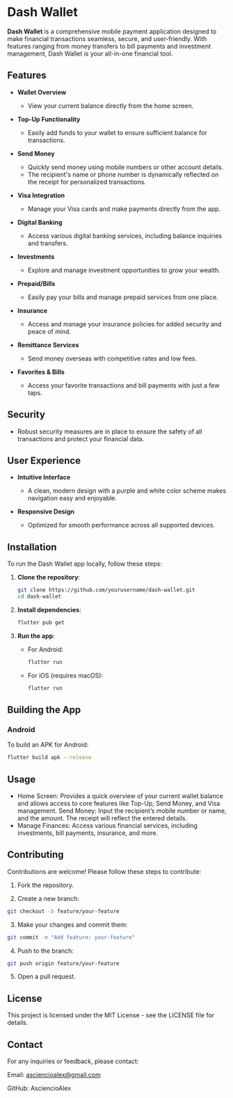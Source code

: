 # Dash Wallet

**Dash Wallet** is a comprehensive mobile payment application designed to make financial transactions seamless, secure, and user-friendly. With features ranging from money transfers to bill payments and investment management, Dash Wallet is your all-in-one financial tool.

## Features

- **Wallet Overview**
  - View your current balance directly from the home screen.

- **Top-Up Functionality**
  - Easily add funds to your wallet to ensure sufficient balance for transactions.

- **Send Money**
  - Quickly send money using mobile numbers or other account details.
  - The recipient's name or phone number is dynamically reflected on the receipt for personalized transactions.

- **Visa Integration**
  - Manage your Visa cards and make payments directly from the app.

- **Digital Banking**
  - Access various digital banking services, including balance inquiries and transfers.

- **Investments**
  - Explore and manage investment opportunities to grow your wealth.

- **Prepaid/Bills**
  - Easily pay your bills and manage prepaid services from one place.

- **Insurance**
  - Access and manage your insurance policies for added security and peace of mind.

- **Remittance Services**
  - Send money overseas with competitive rates and low fees.

- **Favorites & Bills**
  - Access your favorite transactions and bill payments with just a few taps.

## Security

- Robust security measures are in place to ensure the safety of all transactions and protect your financial data.

## User Experience

- **Intuitive Interface**
  - A clean, modern design with a purple and white color scheme makes navigation easy and enjoyable.
  
- **Responsive Design**
  - Optimized for smooth performance across all supported devices.

## Installation

To run the Dash Wallet app locally, follow these steps:

1. **Clone the repository**:
    ```bash
    git clone https://github.com/yourusername/dash-wallet.git
    cd dash-wallet
    ```

2. **Install dependencies**:
    ```bash
    flutter pub get
    ```

3. **Run the app**:
    - For Android:
        ```bash
        flutter run
        ```
    - For iOS (requires macOS):
        ```bash
        flutter run
        ```

## Building the App

### Android

To build an APK for Android:

```bash
flutter build apk --release
```
## Usage
- Home Screen: Provides a quick overview of your current wallet balance and allows access to core features like Top-Up, Send Money, and Visa management.
Send Money: Input the recipient’s mobile number or name, and the amount. The receipt will reflect the entered details.
- Manage Finances: Access various financial services, including investments, bill payments, insurance, and more.

## Contributing
Contributions are welcome! Please follow these steps to contribute:

1. Fork the repository.

2. Create a new branch:
```bash
git checkout -b feature/your-feature
```
3. Make your changes and commit them:
```bash
git commit -m "Add feature: your-feature"
```
4. Push to the branch:
```bash
git push origin feature/your-feature
```
5. Open a pull request.

## License
This project is licensed under the MIT License - see the LICENSE file for details.

## Contact
For any inquiries or feedback, please contact:

Email: asciencioalex@gmail.com

GitHub: AsciencioAlex
